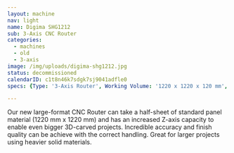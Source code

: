 ```yaml
---
layout: machine
nav: light
name: Digima SHG1212
sub: 3-Axis CNC Router
categories:
  - machines
  - old
  - 3-axis
image: /img/uploads/digima-shg1212.jpg
status: decommissioned
calendarID: c1t8n46k7sdgk7sj9041adfle0
specs: {Type: '3-Axis Router', Working Volume: '1220 x 1220 x 120 mm', Tool Dia.: '3 - 12 mm', Materials: 'Solid Wood, Plywood, MDF, Polyurethane Block (SikaBlock), Extruded Polystyrene Foam, Machinable Wax', File Formats: '.3dm .dxf .dwg .f3d .sldprt', Software: 'Fusion 360, Surfcam'}

---
```


Our new large-format CNC Router can take a half-sheet of standard panel material (1220 mm x 1220 mm) and has an increased Z-axis capacity to enable even bigger 3D-carved projects. Incredible accuracy and finish quality can be achieve with the correct handling. Great for larger projects using heavier solid materials.
